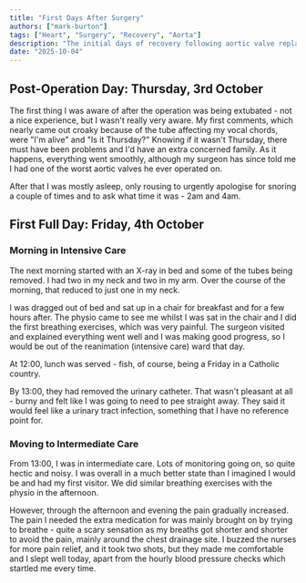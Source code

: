 ```yaml
---
title: "First Days After Surgery"
authors: ["mark-burton"]
tags: ["Heart", "Surgery", "Recovery", "Aorta"]
description: "The initial days of recovery following aortic valve replacement surgery."
date: "2025-10-04"
---
```


## Post-Operation Day: Thursday, 3rd October

The first thing I was aware of after the operation was being extubated - not a nice experience, but I wasn't really very aware. My first comments, which nearly came out croaky because of the tube affecting my vocal chords, were "I'm alive" and "Is it Thursday?" Knowing if it wasn't Thursday, there must have been problems and I'd have an extra concerned family. As it happens, everything went smoothly, although my surgeon has since told me I had one of the worst aortic valves he ever operated on.

After that I was mostly asleep, only rousing to urgently apologise for snoring a couple of times and to ask what time it was - 2am and 4am.

## First Full Day: Friday, 4th October

### Morning in Intensive Care

The next morning started with an X-ray in bed and some of the tubes being removed. I had two in my neck and two in my arm. Over the course of the morning, that reduced to just one in my neck.

I was dragged out of bed and sat up in a chair for breakfast and for a few hours after. The physio came to see me whilst I was sat in the chair and I did the first breathing exercises, which was very painful. The surgeon visited and explained everything went well and I was making good progress, so I would be out of the reanimation (intensive care) ward that day.

At 12:00, lunch was served - fish, of course, being a Friday in a Catholic country.

By 13:00, they had removed the urinary catheter. That wasn't pleasant at all - burny and felt like I was going to need to pee straight away. They said it would feel like a urinary tract infection, something that I have no reference point for.

### Moving to Intermediate Care

From 13:00, I was in intermediate care. Lots of monitoring going on, so quite hectic and noisy. I was overall in a much better state than I imagined I would be and had my first visitor. We did similar breathing exercises with the physio in the afternoon.

However, through the afternoon and evening the pain gradually increased. The pain I needed the extra medication for was mainly brought on by trying to breathe - quite a scary sensation as my breaths got shorter and shorter to avoid the pain, mainly around the chest drainage site. I buzzed the nurses for more pain relief, and it took two shots, but they made me comfortable and I slept well today, apart from the hourly blood pressure checks which startled me every time.

